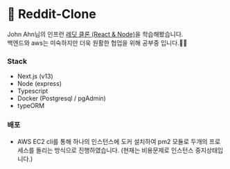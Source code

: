 # 🚀 Reddit-Clone

John Ahn님의 인프런 [레딧 클론 (React & Node)](https://www.inflearn.com/course/%EB%94%B0%EB%9D%BC%ED%95%98%EB%8A%94-%EB%A0%88%EB%94%A7/dashboard)을 학습해봤습니다.  
백엔드와 aws는 미숙하지만 더욱 원활한 협업을 위해 공부중 입니다.🙇‍♂️

### Stack

- Next.js (v13)
- Node (express)
- Typescript
- Docker (Postgresql / pgAdmin)
- typeORM

### 배포

- AWS EC2 cli를 통해 하나의 인스턴스에 도커 설치하여 pm2 모듈로 두개의 프로세스를 돌리는 방식으로 진행하였습니다. (현재는 비용문제로 인스턴스 중지상태입니다.)
